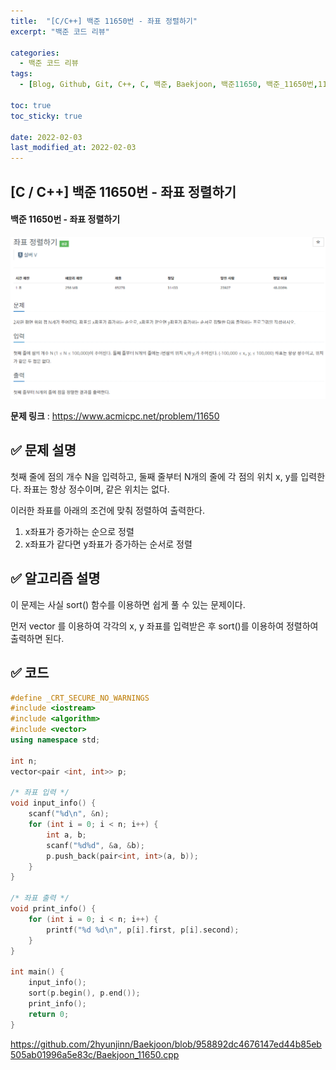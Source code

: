 ```yaml
---
title:  "[C/C++] 백준 11650번 - 좌표 정렬하기"
excerpt: "백준 코드 리뷰"

categories:
  - 백준 코드 리뷰
tags:
  - [Blog, Github, Git, C++, C, 백준, Baekjoon, 백준11650, 백준_11650번,11650번, c++_11650, 11650_c++, c++_sort(), c++_sort, c++_정렬, c++_vector, c++_pair]

toc: true
toc_sticky: true

date: 2022-02-03
last_modified_at: 2022-02-03
---
```


## [C / C++] 백준 11650번 - 좌표 정렬하기

#### 백준 11650번 - 좌표 정렬하기

![11650](https://github.com/2hyunjinn/2hyunjinn.github.io/blob/master/images/2022-02-03-11650-posting/11650.png?raw=true)

**문제 링크** : <https://www.acmicpc.net/problem/11650>



## ✅ 문제 설명

첫째 줄에 점의 개수 N을 입력하고, 둘째 줄부터 N개의 줄에 각 점의 위치 x, y를 입력한다. 좌표는 항상 정수이며, 같은 위치는 없다.

이러한 좌표를 아래의 조건에 맞춰 정렬하여 출력한다.

1. x좌표가 증가하는 순으로 정렬
2. x좌표가 같다면 y좌표가 증가하는 순서로 정렬





## ✅ 알고리즘 설명

이 문제는 사실 sort() 함수를 이용하면 쉽게 풀 수 있는 문제이다. 

먼저 vector<pair> 를 이용하여 각각의 x, y 좌표를 입력받은 후 sort()를 이용하여 정렬하여 출력하면 된다.





## ✅ 코드

```c++
#define _CRT_SECURE_NO_WARNINGS
#include <iostream>
#include <algorithm>
#include <vector>
using namespace std;

int n;
vector<pair <int, int>> p;

/* 좌표 입력 */
void input_info() {
	scanf("%d\n", &n);
	for (int i = 0; i < n; i++) {
		int a, b;
		scanf("%d%d", &a, &b);
		p.push_back(pair<int, int>(a, b));
	}
}

/* 좌표 출력 */
void print_info() {
	for (int i = 0; i < n; i++) {
		printf("%d %d\n", p[i].first, p[i].second);
	}
}

int main() {
	input_info();
	sort(p.begin(), p.end());
	print_info();
	return 0;
}
```

<https://github.com/2hyunjinn/Baekjoon/blob/958892dc4676147ed44b85eb505ab01996a5e83c/Baekjoon_11650.cpp>
